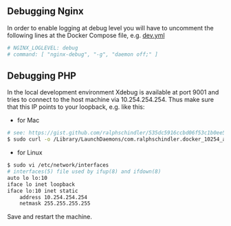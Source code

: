 ## Debugging Nginx
In order to enable logging at debug level you will have to uncomment the following
lines at the Docker Compose file, e.g. [dev.yml](dev.yml)
```yaml
# NGINX_LOGLEVEL: debug
# command: [ "nginx-debug", "-g", "daemon off;" ]
```

## Debugging PHP
In the local development environment Xdebug is available at port 9001 and tries
to connect to the host machine via 10.254.254.254. Thus make sure that this IP
points to your loopback, e.g. like this:

* for Mac

```bash
# see: https://gist.github.com/ralphschindler/535dc5916ccbd06f53c1b0ee5a868c93
$ sudo curl -o /Library/LaunchDaemons/com.ralphschindler.docker_10254_alias.plist https://gist.githubusercontent.com/ralphschindler/535dc5916ccbd06f53c1b0ee5a868c93/raw/com.ralphschindler.docker_10254_alias.plist
```

* for Linux

```bash
$ sudo vi /etc/network/interfaces
# interfaces(5) file used by ifup(8) and ifdown(8)
auto lo lo:10
iface lo inet loopback
iface lo:10 inet static
    address 10.254.254.254
    netmask 255.255.255.255
```

Save and restart the machine.
